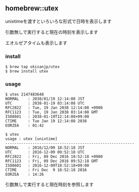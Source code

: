 ## homebrew::utex

unixtimeを渡すといろいろな形式で日時を表示します

引数無しで実行すると現在の時刻を表示します

エオルゼアタイムも表示します

### install

```
$ brew tap okisanjp/utex
$ brew install utex
```

### usage

```
$ utex 2147483648
NORMAL    : 2038/01/19 12:14:08 JST
UTC       : 2038-01-19 03:14:08 UTC
RFC2822   : Tue, 19 Jan 2038 12:14:08 +0900
RFC1123   : Tue, 19 Jan 2038 03:14:08 GMT
ISO8601   : 2038-01-19T12:14:08+09:00
CTIME     : Tue Jan 19 12:14:08 2038
EORZEA    : 01:42
```

```
$ utex
usage : utex [unixtime]
---------------------------------------------------------
NORMAL    : 2016/12/09 18:52:18 JST
UTC       : 2016-12-09 09:52:18 UTC
RFC2822   : Fri, 09 Dec 2016 18:52:18 +0900
RFC1123   : Fri, 09 Dec 2016 09:52:18 GMT
ISO8601   : 2016-12-09T18:52:18+09:00
CTIME     : Fri Dec  9 18:52:18 2016
EORZEA    : 14:26
```

引数無しで実行すると現在時刻を参照します
